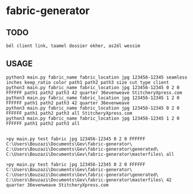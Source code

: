 # fabric-generator

## TODO
    bél client link, taamel dossier ekher, as2él wessim
## USAGE
    python3 main.py fabric_name fabric_location jpg 123456-12345 seamless inches keep_ratio color path1 path2 path3 size cut type client
    python3 main.py fabric_name fabric_location jpg 123456-12345 0 2 0 FFFFFF path1 path2 path3 42 quarter 36evenweave StitcheryXpress.com
    python3 main.py fabric_name fabric_location jpg 123456-12345 1 2 0 FFFFFF path1 path2 path3 42 quarter 36evenweave
    python3 main.py fabric_name fabric_location jpg 123456-12345 0 2 0 FFFFFF path1 path2 path3 all StitcheryXpress.com
    python3 main.py fabric_name fabric_location jpg 123456-12345 1 2 0 FFFFFF path1 path2 path3 all


    >py main.py test fabric jpg 123456-12345 0 2 0 FFFFFF C:\Users\Bouzazi\Documents\Gev\fabric-generator\ C:\Users\Bouzazi\Documents\Gev\fabric-generator\generated\ C:\Users\Bouzazi\Documents\Gev\fabric-generator\masterfiles\ all

    >py main.py test fabric jpg 123456-12345 0 2 0 FFFFFF C:\Users\Bouzazi\Documents\Gev\fabric-generator\ C:\Users\Bouzazi\Documents\Gev\fabric-generator\generated\ C:\Users\Bouzazi\Documents\Gev\fabric-generator\masterfiles\ 42 quarter 36evenweave StitcheryXpress.com